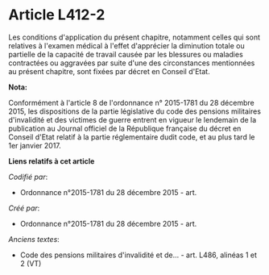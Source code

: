 # Article L412-2

Les conditions d'application du présent chapitre, notamment celles qui sont relatives à l'examen médical à l'effet
d'apprécier la diminution totale ou partielle de la capacité de travail causée par les blessures ou maladies contractées ou
aggravées par suite d'une des circonstances mentionnées au présent chapitre, sont fixées par décret en Conseil d'Etat.

**Nota:**

Conformément à l'article 8 de l'ordonnance n° 2015-1781 du 28 décembre 2015, les dispositions de la partie législative du
code des pensions militaires d'invalidité et des victimes de guerre entrent en vigueur le lendemain de la publication au
Journal officiel de la République française du décret en Conseil d'Etat relatif à la partie réglementaire dudit code, et au
plus tard le 1er janvier 2017.

**Liens relatifs à cet article**

_Codifié par_:

  - Ordonnance n°2015-1781 du 28 décembre 2015 - art.

_Créé par_:

  - Ordonnance n°2015-1781 du 28 décembre 2015 - art.

_Anciens textes_:

  - Code des pensions militaires d'invalidité et de... - art. L486, alinéas 1 et 2 (VT)
